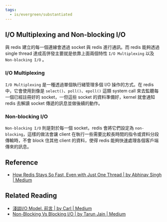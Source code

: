 ```yaml
---
tags:
  - is/evergreen/substantiated
---
```


## I/O Multiplexing and Non-blocking I/O

與 redis 建立的每一個連線會透過 socket 與 redis 進行通訊。而 redis 能夠透過 single thread 達成高併發主要就是依靠上面兩個特性 `I/O Multiplexing` 以及 `Non-blocking I/O` 。

### I/O Multiplexing
`I/O Multiplexing` 是一種透過單個執行緒管理多個 I/O 操作的方式。在 redis 中，它會使用到像是 `select()`、`poll()`、`epoll()` 這類 system call 來去監聽每一個已經註冊好的 socket，一但這些 socket 的資料準備好，kernel 就會通知 redis 去解讀 socket 傳遞的訊息並做後續的動作。

### Non-blocking I/O
`Non-blocking I/O` 則是對於每一個 socket，redis 會將它們設定為 `non-blocking`，這樣的做法會讓 client 在執行一些需要比較長時間的指令或資料分段傳輸時，不會 block 住其他 client 的資料，使得 redis 能夠快速處理各個客戶端傳來的訊息。


## Reference

- [How Redis Stays So Fast, Even with Just One Thread | by Abhinav Singh | Medium](https://medium.com/@abhi.strike/how-redis-stays-so-fast-even-with-just-one-thread-6aa79235ea8f)
## Related Reading

- [淺談I/O Model. 前言 | by Carl | Medium](https://medium.com/@clu1022/%E6%B7%BA%E8%AB%87i-o-model-32da09c619e6)
- [Non-Blocking Vs Blocking I/O | by Tarun Jain | Medium](https://tarunjain07.medium.com/non-blocking-vs-blocking-i-o-notes-904559ae5b9e#0a31)